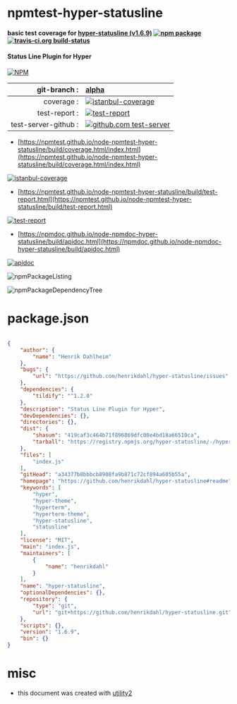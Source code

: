 # npmtest-hyper-statusline

#### basic test coverage for  [hyper-statusline (v1.6.9)](https://github.com/henrikdahl/hyper-statusline#readme)  [![npm package](https://img.shields.io/npm/v/npmtest-hyper-statusline.svg?style=flat-square)](https://www.npmjs.org/package/npmtest-hyper-statusline) [![travis-ci.org build-status](https://api.travis-ci.org/npmtest/node-npmtest-hyper-statusline.svg)](https://travis-ci.org/npmtest/node-npmtest-hyper-statusline)

#### Status Line Plugin for Hyper

[![NPM](https://nodei.co/npm/hyper-statusline.png?downloads=true&downloadRank=true&stars=true)](https://www.npmjs.com/package/hyper-statusline)

| git-branch : | [alpha](https://github.com/npmtest/node-npmtest-hyper-statusline/tree/alpha)|
|--:|:--|
| coverage : | [![istanbul-coverage](https://npmtest.github.io/node-npmtest-hyper-statusline/build/coverage.badge.svg)](https://npmtest.github.io/node-npmtest-hyper-statusline/build/coverage.html/index.html)|
| test-report : | [![test-report](https://npmtest.github.io/node-npmtest-hyper-statusline/build/test-report.badge.svg)](https://npmtest.github.io/node-npmtest-hyper-statusline/build/test-report.html)|
| test-server-github : | [![github.com test-server](https://npmtest.github.io/node-npmtest-hyper-statusline/GitHub-Mark-32px.png)](https://npmtest.github.io/node-npmtest-hyper-statusline/build/app/index.html) | | build-artifacts : | [![build-artifacts](https://npmtest.github.io/node-npmtest-hyper-statusline/glyphicons_144_folder_open.png)](https://github.com/npmtest/node-npmtest-hyper-statusline/tree/gh-pages/build)|

- [https://npmtest.github.io/node-npmtest-hyper-statusline/build/coverage.html/index.html](https://npmtest.github.io/node-npmtest-hyper-statusline/build/coverage.html/index.html)

[![istanbul-coverage](https://npmtest.github.io/node-npmtest-hyper-statusline/build/screenCapture.buildCi.browser.%252Ftmp%252Fbuild%252Fcoverage.lib.html.png)](https://npmtest.github.io/node-npmtest-hyper-statusline/build/coverage.html/index.html)

- [https://npmtest.github.io/node-npmtest-hyper-statusline/build/test-report.html](https://npmtest.github.io/node-npmtest-hyper-statusline/build/test-report.html)

[![test-report](https://npmtest.github.io/node-npmtest-hyper-statusline/build/screenCapture.buildCi.browser.%252Ftmp%252Fbuild%252Ftest-report.html.png)](https://npmtest.github.io/node-npmtest-hyper-statusline/build/test-report.html)

- [https://npmdoc.github.io/node-npmdoc-hyper-statusline/build/apidoc.html](https://npmdoc.github.io/node-npmdoc-hyper-statusline/build/apidoc.html)

[![apidoc](https://npmdoc.github.io/node-npmdoc-hyper-statusline/build/screenCapture.buildCi.browser.%252Ftmp%252Fbuild%252Fapidoc.html.png)](https://npmdoc.github.io/node-npmdoc-hyper-statusline/build/apidoc.html)

![npmPackageListing](https://npmtest.github.io/node-npmtest-hyper-statusline/build/screenCapture.npmPackageListing.svg)

![npmPackageDependencyTree](https://npmtest.github.io/node-npmtest-hyper-statusline/build/screenCapture.npmPackageDependencyTree.svg)



# package.json

```json

{
    "author": {
        "name": "Henrik Dahlheim"
    },
    "bugs": {
        "url": "https://github.com/henrikdahl/hyper-statusline/issues"
    },
    "dependencies": {
        "tildify": "^1.2.0"
    },
    "description": "Status Line Plugin for Hyper",
    "devDependencies": {},
    "directories": {},
    "dist": {
        "shasum": "419caf3c464b71f896869dfc08e4bd18a66510ca",
        "tarball": "https://registry.npmjs.org/hyper-statusline/-/hyper-statusline-1.6.9.tgz"
    },
    "files": [
        "index.js"
    ],
    "gitHead": "a34377b8bbbcb8908fa9b871c72cf894a605b55a",
    "homepage": "https://github.com/henrikdahl/hyper-statusline#readme",
    "keywords": [
        "hyper",
        "hyper-theme",
        "hyperterm",
        "hyperterm-theme",
        "hyper-statusline",
        "statusline"
    ],
    "license": "MIT",
    "main": "index.js",
    "maintainers": [
        {
            "name": "henrikdahl"
        }
    ],
    "name": "hyper-statusline",
    "optionalDependencies": {},
    "repository": {
        "type": "git",
        "url": "git+https://github.com/henrikdahl/hyper-statusline.git"
    },
    "scripts": {},
    "version": "1.6.9",
    "bin": {}
}
```



# misc
- this document was created with [utility2](https://github.com/kaizhu256/node-utility2)
